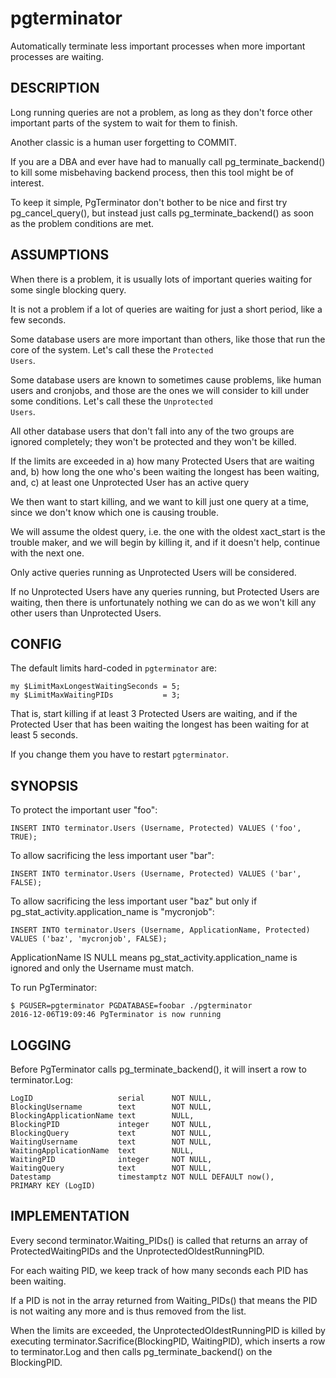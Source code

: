 # pgterminator

Automatically terminate less important processes when more important processes are waiting.

## DESCRIPTION

Long running queries are not a problem,
as long as they don't force other important
parts of the system to wait for them to finish.

Another classic is a human user forgetting to COMMIT.

If you are a DBA and ever have had to manually
call pg_terminate_backend() to kill some
misbehaving backend process, then this tool
might be of interest.

To keep it simple, PgTerminator don't bother
to be nice and first try pg_cancel_query(),
but instead just calls pg_terminate_backend()
as soon as the problem conditions are met.

## ASSUMPTIONS

When there is a problem, it is usually lots of
important queries waiting for some single
blocking query.

It is not a problem if a lot of queries are
waiting for just a short period, like
a few seconds.

Some database users are more important than others,
like those that run the core of the system.
Let's call these the <code>Protected Users</code>.

Some database users are known to sometimes
cause problems, like human users and cronjobs,
and those are the ones we will consider to kill
under some conditions.
Let's call these the <code>Unprotected Users</code>.

All other database users that don't fall into
any of the two groups are ignored completely;
they won't be protected and they won't be killed.

If the limits are exceeded in
a) how many Protected Users that are waiting
and,
b) how long the one who's been waiting the longest has been waiting,
and,
c) at least one Unprotected User has an active query

We then want to start killing, and we want to kill
just one query at a time, since we don't know which
one is causing trouble.

We will assume the oldest query, i.e. the one
with the oldest xact_start is the trouble maker,
and we will begin by killing it, and if it doesn't
help, continue with the next one.

Only active queries running as Unprotected Users
will be considered.

If no Unprotected Users have any queries running,
but Protected Users are waiting, then there
is unfortunately nothing we can do as we won't
kill any other users than Unprotected Users.

## CONFIG

The default limits hard-coded in <code>pgterminator</code> are:

```
my $LimitMaxLongestWaitingSeconds = 5;
my $LimitMaxWaitingPIDs           = 3;
```

That is, start killing if at least 3 Protected Users are waiting,
and if the Protected User that has been waiting the longest
has been waiting for at least 5 seconds.

If you change them you have to restart <code>pgterminator</code>.

## SYNOPSIS

To protect the important user "foo":

```
INSERT INTO terminator.Users (Username, Protected) VALUES ('foo', TRUE);
```

To allow sacrificing the less important user "bar":
```
INSERT INTO terminator.Users (Username, Protected) VALUES ('bar', FALSE);
```

To allow sacrificing the less important user "baz" but only if pg_stat_activity.application_name is "mycronjob":
```
INSERT INTO terminator.Users (Username, ApplicationName, Protected) VALUES ('baz', 'mycronjob', FALSE);
```

ApplicationName IS NULL means pg_stat_activity.application_name is ignored and only the Username must match.

To run PgTerminator:
```
$ PGUSER=pgterminator PGDATABASE=foobar ./pgterminator
2016-12-06T19:09:46 PgTerminator is now running
```

## LOGGING

Before PgTerminator calls pg_terminate_backend(),
it will insert a row to terminator.Log:

```
LogID                   serial      NOT NULL,
BlockingUsername        text        NOT NULL,
BlockingApplicationName text        NULL,
BlockingPID             integer     NOT NULL,
BlockingQuery           text        NOT NULL,
WaitingUsername         text        NOT NULL,
WaitingApplicationName  text        NULL,
WaitingPID              integer     NOT NULL,
WaitingQuery            text        NOT NULL,
Datestamp               timestamptz NOT NULL DEFAULT now(),
PRIMARY KEY (LogID)
```

## IMPLEMENTATION

Every second terminator.Waiting_PIDs() is called that
returns an array of ProtectedWaitingPIDs and
the UnprotectedOldestRunningPID.

For each waiting PID, we keep track of how
many seconds each PID has been waiting.

If a PID is not in the array returned from Waiting_PIDs()
that means the PID is not waiting any more
and is thus removed from the list.

When the limits are exceeded, the UnprotectedOldestRunningPID
is killed by executing terminator.Sacrifice(BlockingPID, WaitingPID),
which inserts a row to terminator.Log and then calls
pg_terminate_backend() on the BlockingPID.




